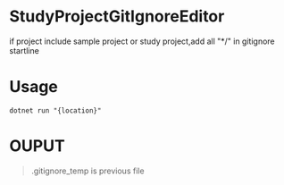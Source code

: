 # StudyProjectGitIgnoreEditor
if project include sample project or study project,add all "*/" in gitignore startline

# Usage
```
dotnet run "{location}"
```
# OUPUT


> .gitignore_temp is previous file
